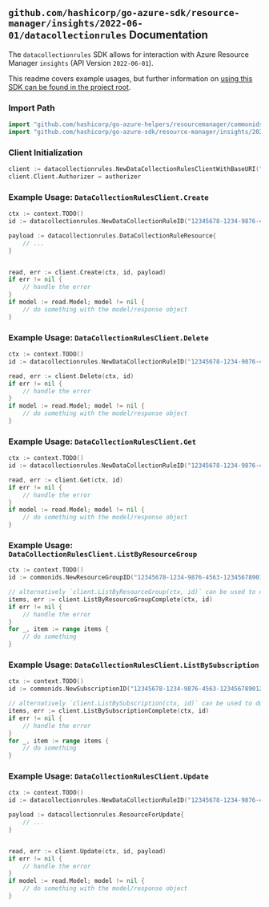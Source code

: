 
## `github.com/hashicorp/go-azure-sdk/resource-manager/insights/2022-06-01/datacollectionrules` Documentation

The `datacollectionrules` SDK allows for interaction with Azure Resource Manager `insights` (API Version `2022-06-01`).

This readme covers example usages, but further information on [using this SDK can be found in the project root](https://github.com/hashicorp/go-azure-sdk/tree/main/docs).

### Import Path

```go
import "github.com/hashicorp/go-azure-helpers/resourcemanager/commonids"
import "github.com/hashicorp/go-azure-sdk/resource-manager/insights/2022-06-01/datacollectionrules"
```


### Client Initialization

```go
client := datacollectionrules.NewDataCollectionRulesClientWithBaseURI("https://management.azure.com")
client.Client.Authorizer = authorizer
```


### Example Usage: `DataCollectionRulesClient.Create`

```go
ctx := context.TODO()
id := datacollectionrules.NewDataCollectionRuleID("12345678-1234-9876-4563-123456789012", "example-resource-group", "dataCollectionRuleValue")

payload := datacollectionrules.DataCollectionRuleResource{
	// ...
}


read, err := client.Create(ctx, id, payload)
if err != nil {
	// handle the error
}
if model := read.Model; model != nil {
	// do something with the model/response object
}
```


### Example Usage: `DataCollectionRulesClient.Delete`

```go
ctx := context.TODO()
id := datacollectionrules.NewDataCollectionRuleID("12345678-1234-9876-4563-123456789012", "example-resource-group", "dataCollectionRuleValue")

read, err := client.Delete(ctx, id)
if err != nil {
	// handle the error
}
if model := read.Model; model != nil {
	// do something with the model/response object
}
```


### Example Usage: `DataCollectionRulesClient.Get`

```go
ctx := context.TODO()
id := datacollectionrules.NewDataCollectionRuleID("12345678-1234-9876-4563-123456789012", "example-resource-group", "dataCollectionRuleValue")

read, err := client.Get(ctx, id)
if err != nil {
	// handle the error
}
if model := read.Model; model != nil {
	// do something with the model/response object
}
```


### Example Usage: `DataCollectionRulesClient.ListByResourceGroup`

```go
ctx := context.TODO()
id := commonids.NewResourceGroupID("12345678-1234-9876-4563-123456789012", "example-resource-group")

// alternatively `client.ListByResourceGroup(ctx, id)` can be used to do batched pagination
items, err := client.ListByResourceGroupComplete(ctx, id)
if err != nil {
	// handle the error
}
for _, item := range items {
	// do something
}
```


### Example Usage: `DataCollectionRulesClient.ListBySubscription`

```go
ctx := context.TODO()
id := commonids.NewSubscriptionID("12345678-1234-9876-4563-123456789012")

// alternatively `client.ListBySubscription(ctx, id)` can be used to do batched pagination
items, err := client.ListBySubscriptionComplete(ctx, id)
if err != nil {
	// handle the error
}
for _, item := range items {
	// do something
}
```


### Example Usage: `DataCollectionRulesClient.Update`

```go
ctx := context.TODO()
id := datacollectionrules.NewDataCollectionRuleID("12345678-1234-9876-4563-123456789012", "example-resource-group", "dataCollectionRuleValue")

payload := datacollectionrules.ResourceForUpdate{
	// ...
}


read, err := client.Update(ctx, id, payload)
if err != nil {
	// handle the error
}
if model := read.Model; model != nil {
	// do something with the model/response object
}
```
